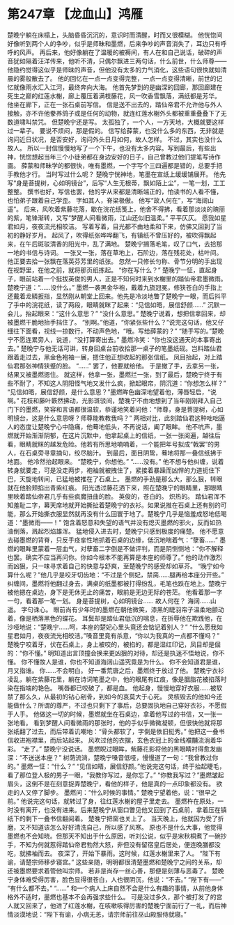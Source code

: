 # 第247章 【龙血山】鸿雁
楚晚宁躺在床榻上，头脑昏昏沉沉的，意识时而清醒，时而又很模糊。
他恍惚间好像听到两个人的争吵，似乎是师昧和墨燃，后来争吵的声音消失了，耳边只有呼呼的风声。
再后来，他好像躺在了温暖的被褥间，有人在和自己说话，破碎的声音犹如隔着汪洋传来，他听不清，只偶尔飘进三两句话，什么前世，什么师尊——他隐约觉得这似乎是师昧的声音，但他没有太多的力气消化，这些语句很快就如清晨的雾般散去了。
他的回忆在一点一点变得完整，一点一点变得清晰，前世的记忆就像雨水汇入江河，最终奔向大海。
他首先梦到的是幽深的回廊，那回廊建在死生之巅的红莲水榭，廊上覆压着满枝藤花，风一吹香雪飘落，满纸都是芳华。
他坐在廊下，正在一张石桌前写信。
信是送不出去的，踏仙帝君不允许他与外人接触，亦不许他豢养鸽子或是任何的动物，就连红莲水榭外头都被重重叠叠下了无数道啸叫禁咒。
但楚晚宁还是写。
太孤独了，一个人，一方天地，大概就要这样过一辈子。
要说不烦闷，那是假的。
信写给薛蒙，也没什么多的东西，无非就是询问近日状况，是否安好，询问外头日月如何，故人怎样。
不过，其实也没什么故人。
所以一封信慢慢地写了一个下午，也没有太多内容。写到最后，有些出神，恍惚想起当年三个小徒弟都在身边安好的日子，自己曾教过他们提笔写诗作画。
薛蒙和师昧学的都很快，唯有墨燃，一个字写个三四遍都是错的，总要手把手教他才行。
当时写过什么呢？
楚晚宁恍神地，笔墨在宣纸上缓缓铺展开。
他先写“身是菩提树，心如明镜台”，后写“人生无根蒂，飘如陌上尘”，一笔一划，工工整整。
撰书也好，写信也罢，他的字从来都是清晰端正的，怕读书的人看不懂，也怕弟子跟着自己学歪。
字如其人，脊梁极傲。
他写“故人何在”，写“海阔山遥”。
后来，风吹着紫藤花落，歇在浣花纸笺上，他舍不得拂，看着那淡淡的瑰丽的紫，笔锋渐转，又写“梦醒人间看微雨，江山还似旧温柔。”
平平仄仄。
愿我如星君如月，夜夜流光相皎洁。
写着写着，目光都不由地柔和下来，仿佛又回到了当初的静好岁月。
起风了，吹得纸张哗哗翻飞，有镇纸不曾压好的，被吹得飘起来，在午后斑驳清香的阳光中，乱了满地。
楚晚宁搁落毛笔，叹了口气，去拾那一地的书信与诗词。
一张又一张，落在草地上，石阶边，落在残花处，枯叶间。他正要去拾一张飘在落英芬芳里的纸张。
忽然一只修长匀称、骨节分明的手出现在视野里，在他之前，就将那页纸拣起。
“你在写什么？”
楚晚宁一怔，直起身子，眼前站着一个挺拔英俊的男人，正是不知何时来到水榭里的踏仙帝君墨微雨。
楚晚宁道：“……没什么。”
墨燃一袭黑金华袍，戴着九旒冠冕，修狭苍白的手指上还戴着龙鳞扳指，显然刚从朝堂上回来。他先是冷淡地瞥了楚晚宁一眼，而后抖平了手中的浣花纸，读了两段，眼睛就眯了起来：“见信如晤，展信舒颜……”
沉默一会儿，抬起眼来：“这什么意思？”
“没什么意思。”
楚晚宁说着，想把信拿回来，却被墨燃干脆地抬手挡住了。
“别啊。”他道，“你紧张些什么？”说完这句话，他又仔细往下面看，视线一掠数行，不动声色地，“哦。写给薛蒙的？”
“随手写的。”楚晚宁不愿连累旁人，说道，“没打算寄出去。”
墨燃冷笑：“你也没这通天的本事寄出去。”
楚晚宁与他无话可讲，转身回桌台前收拾那一桌子的笔墨纸砚。岂料踏仙君跟着走过去，黑金色袍袖一展，摁住他正想收起的那张信纸。
凤目抬起，对上踏仙君那张神情狭蹙的脸。
“……”
罢了，他要就给他。
于是撤了手，去拿另一张，结果又被墨燃摁住。
就这样，他拿一张，墨燃拦一张，到了最后，楚晚宁终于有些不耐了，不知这人阴阳怪气地又发什么疯，掀起眼帘，阴沉道：“你想怎么样？”
“见信如晤，展信舒颜，是什么意思？”墨燃眸色幽深地望着他，薄唇轻启，“说啊。”
花枝和藤叶簌然拂动，光影斑驳间，楚晚宁不由地想到了当年刚刚拜入自己门下的墨燃，笑容和言语都很温软，恭谨地笑着问他：“师尊，身是菩提树，心如明镜台，这是什么意思呀？师尊能教教我吗？”
两相对比，此刻踏仙君这种咄咄逼人的态度让楚晚宁心中隐痛，他蓦地低头，不再说话，阖了眼眸。
他不吭声，墨燃就开始渐渐阴郁，在这片沉默中，他拿起桌上的信纸，一张一张阅遍，越往后看，眼睛就眯的越发危险。他若有所思地喃喃着，一个能把年号拟成“戟罢”的男人，在石桌旁寻章摘句，绞尽脑汁。
到最后，面目阴鸷，蓦地将那一叠信纸拂于地面。
他冷然抬起眼来。
“楚晚宁，你想他。”
“……没有。”
他不想与他纠缠，说着转身就要走，可是没走两步，袍袖就被拽住了，紧接着暴躁而凶悍的力道扼住下巴，天旋地转间，已猛地被推在了石桌上。
墨燃的手劲是那么大，那么狠，转眼就在他脸颊掐出青紫红痕。
阳光透过藤花洒下来，照在楚晚宁的眼睛里，那眼睛里映着踏仙帝君几乎有些疯魔扭曲的脸。
英俊的，苍白的。
炽热的。
踏仙君浑不知羞耻二字，幕天席地就开始撕扯着楚晚宁的衣衫。如果说推在石桌上还有别的可能，那么开始撕衣服显然就再没有什么回寰于地了。楚晚宁几乎是恼羞成怒地低喝道：“墨微雨——！”
饱含着怒意和失望的语气并没有熄灭墨燃的邪火，反而如热油倒落，溅起烈焰雄浑。
猛地侵入进去时，楚晚宁只感到极度的痛楚。
他不愿意去碰墨燃的背脊，只反手痉挛性地抓着石桌的边缘，低沉地喘着气：“孽畜……”
墨燃的眼眸里蒙着一层血气，对孽畜二字倒是不做评判，而是阴恻恻地：“你不解释也罢。确实不应当再问你。你如今根本不能再算是本座的师尊了。”
他的动作激烈而凶狠，只一味寻求着自己的快意与舒爽，至楚晚宁的感受却如草芥。
“晚宁如今算什么呢？”他几乎是咬牙切齿地：“不过是个侧妃，禁脔……腿再给本座分开些。”
纠缠间，墨燃将他翻过身去，满桌的纸墨都被打得纷乱，毛笔也跌在地上。楚晚宁被他摁在桌边，身下是无休无止的痛苦，眼前是无边无际的苍茫。
他看着那一字一句，看着那一笔一划。
身是菩提树，心如明镜台……
故人何在？
海阔……山遥。
字句诛心。
眼前尚有少年时的墨燃在朝他微笑，漆黑的睫羽帘子温柔地颤动着，像是栖落黑色的蝶花。
耳鬓却是踏仙君低沉的喘息，在折辱他在欺践他，在沙哑地说：“楚晚宁……呵，本座的楚妃心里头竟还会惦记着别人？”
“什么愿我如星君如月，夜夜流光相皎洁。”嗓音里竟有杀意，“你以为我真的一点都不懂吗？”
楚晚宁咬着牙，伏在石桌上，身上被咬的，被掐的，都是湿红印记，凤目却是倔的：“你不懂。”
明知道出言顶撞会换来更凶狠的对待，却还是执迷不悟地说，你不懂。
你不懂故人是谁，你也不知道海阔山遥究竟是为什么。
你不会知道君是谁，月又指谁。
你……不会明白。
好一番荒唐之后，墨燃终于放过了他。
楚晚宁衣衫凌乱，躺在紫藤花里，躺在诗词笔墨之中，他的眼尾有红痕，像是胭脂花被掐落时染在指端的艳色。
嘴唇都已咬破了，都是血。
他起身，慢慢地穿好衣服……被软禁了那么久，从最初的钻心剜骨，到如今的哀莫大于心死。
灵核毁去的他如今还能做什么？所谓的尊严，不过也只剩下了事后，总要固执地自己穿好衣衫，不愿假于人手。
他做这一切的时候，墨燃就坐在石桌边，拿着他写过的书信，又一张一张地看。
看到梦醒人间看微雨的那张时，他的手似乎微微凝顿，但很快他就将那张纸翻了过去，而后带着讥嘲地：“骨头都软了，字倒是依旧挺秀。”
他把这一叠书信收进袍襟里，而后站起来。
风吹过他的衣摆，玄色衣冠上的金线襥黼流淌着华彩。
“走了。”
楚晚宁没说话。
墨燃睨过眼眸，紫藤花影将他的黑眼睛衬得愈发幽深：“不送送本座？”
树荫流淌，楚晚宁嗓音低哑，慢慢道了一句：“我曾教过你的。”
墨燃一怔：“什么？”
“见信如晤，展信舒颜。”他说完这句话，终于抬起睫毛，看了那位登人极的男子一眼，“我教你写过，是你忘了。”
“你教我写过？”墨燃皱起眉头，这倒不是在刻意捉弄楚晚宁，看他的样子，他是真的一点印象都没有。
欲走的人又停了脚步。
墨燃问：“什么时候的事情。”
楚晚宁望着他，说：“很早之前。”
他说完这句话，就转过了身，往红莲水榭的屋子里走去。
墨燃杵在原处，一时没有离开，也没有进来。后来楚晚宁从窗口瞥见他又回到了石桌前，拿着压在镇纸下的剩下一叠书信翻阅着。
楚晚宁把窗也关上了。
当天晚上，他就因为受了折磨，又不知道该怎么好好清洗自己，所以感了风寒。
原也不是什么大事，他觉得墨燃也不会知晓。但那天不知出于什么原因，听刘公说，似乎是宋秋桐煮了一碗抄手，不知为何就惹得踏仙帝君勃然大怒，非但没有留宿皇后居处，便连晚膳都没吃，就拂袖而去。
夜深了，开始下暴雨。这时候，红莲水榭里来了人。
“陛下有谕，请楚宗师移步寝宫。”
这些亲随，明明都很清楚墨燃和楚晚宁之间的关系，却还被墨燃要求着管他叫宗师。
若非是尚存一丝心善，那便是刻薄与恶毒了。
楚晚宁身体难受得厉害，脸色显得很苍白，人也很阴沉，他说：“不去。”
“陛下有——”
“有什么都不去。”
“……”
和一个病人上床自然不会是什么有趣的事情，从前他身体格外不适时，墨燃也基本不会再强求些什么。
可是没过多久，那个被打发了的宫人就又回来了，他进了红莲水榭，在咳嗽咳得厉害的楚晚宁面前行了一礼，而后神情淡漠地说：“陛下有谕，小病无恙，请宗师前往巫山殿服侍就寝。”
